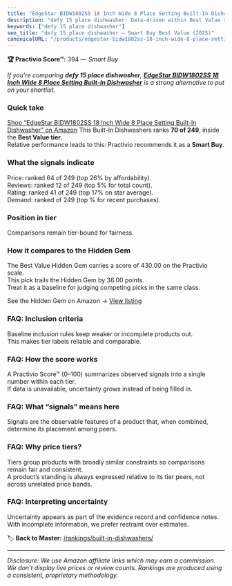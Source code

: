 ```yaml
---
title: "EdgeStar BIDW1802SS 18 Inch Wide 8 Place Setting Built-In Dishwasher"
description: "defy 15 place dishwasher: Data-driven within Best Value ranking using the Practivio Score™. Positioned by quality, value, demand, findability, momentum."
keywords: ["defy 15 place dishwasher"]
seo_title: "defy 15 place dishwasher — Smart Buy Best Value (2025)"
canonicalURL: "/products/edgestar-bidw1802ss-18-inch-wide-8-place-setting-built-in-dishwasher-B07RP2S2R9/"
---
```


**🏆 Practivio Score™:** 394 — _Smart Buy_


*If you're comparing **defy 15 place dishwasher**, **[EdgeStar BIDW1802SS 18 Inch Wide 8 Place Setting Built-In Dishwasher](https://www.amazon.com/dp/B07RP2S2R9?tag=practivio-20)** is a strong alternative to put on your shortlist.*
### Quick take
[Shop “EdgeStar BIDW1802SS 18 Inch Wide 8 Place Setting Built-In Dishwasher” on Amazon](https://www.amazon.com/dp/B07RP2S2R9?tag=practivio-20)
This Built-In Dishwashers ranks **70 of 249**, inside the **Best Value tier**.  
Relative performance leads to this: Practivio recommends it as a **Smart Buy**.

### What the signals indicate
Price: ranked 64 of 249 (top 26% by affordability).  
Reviews: ranked 12 of 249 (top 5% for total count).  
Rating: ranked 41 of 249 (top 17% on star average).  
Demand: ranked  of 249 (top % for recent purchases).

### Position in tier
Comparisons remain tier-bound for fairness.

### How it compares to the Hidden Gem
The Best Value Hidden Gem carries a score of 430.00 on the Practivio scale.  
This pick trails the Hidden Gem by 36.00 points.  
Treat it as a baseline for judging competing picks in the same class.  

See the Hidden Gem on Amazon → [View listing](https://www.amazon.com/dp/B09ST4M8VF?tag=practivio-20)

### FAQ: Inclusion criteria
Baseline inclusion rules keep weaker or incomplete products out.  
This makes tier labels reliable and comparable.

### FAQ: How the score works
A Practivio Score™ (0–100) summarizes observed signals into a single number within each tier.  
If data is unavailable, uncertainty grows instead of being filled in.

### FAQ: What “signals” means here
Signals are the observable features of a product that, when combined, determine its placement among peers.

### FAQ: Why price tiers?
Tiers group products with broadly similar constraints so comparisons remain fair and consistent.  
A product’s standing is always expressed relative to its tier peers, not across unrelated price bands.

### FAQ: Interpreting uncertainty
Uncertainty appears as part of the evidence record and confidence notes.  
With incomplete information, we prefer restraint over estimates.


🏷️ **Back to Master:** [/rankings/built-in-dishwashers/](/rankings/built-in-dishwashers/)

---
_Disclosure: We use Amazon affiliate links which may earn a commission. We don’t display live prices or review counts. Rankings are produced using a consistent, proprietary methodology._

